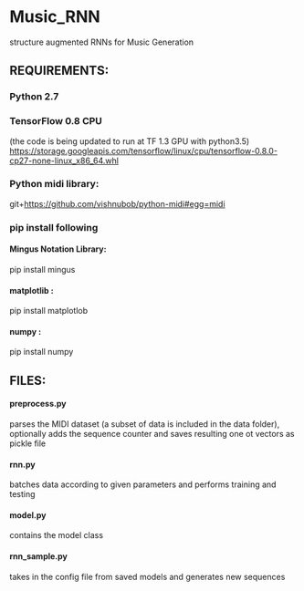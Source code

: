 # Music_RNN
structure augmented RNNs for Music Generation

## REQUIREMENTS:
### Python 2.7
### TensorFlow 0.8 CPU 
(the code is being updated to run at TF 1.3 GPU with python3.5)
  https://storage.googleapis.com/tensorflow/linux/cpu/tensorflow-0.8.0-cp27-none-linux_x86_64.whl
### Python midi library:
  git+https://github.com/vishnubob/python-midi#egg=midi
### pip install following 
#### Mingus Notation Library: 
pip install mingus
#### matplotlib  : 
pip install matplotlob
#### numpy : 
pip install numpy

## FILES:
#### preprocess.py 
  parses the MIDI dataset (a subset of data is included in the data folder), optionally adds the sequence counter and saves resulting one ot vectors as pickle file
#### rnn.py 
  batches data according to given parameters and performs training and testing
#### model.py 
  contains the model class
#### rnn_sample.py 
  takes in the config file from saved models and generates new sequences
